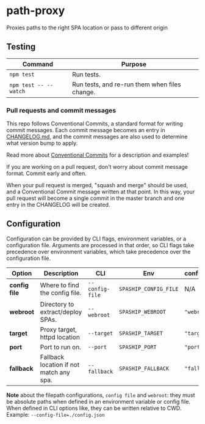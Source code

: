# path-proxy

Proxies paths to the right SPA location or pass to different origin

## Testing

| Command               | Purpose                                       |
| --------------------- | --------------------------------------------- |
| `npm test`            | Run tests.                                    |
| `npm test -- --watch` | Run tests, and re-run them when files change. |

### Pull requests and commit messages

This repo follows Conventional Commits, a standard format for writing commit messages. Each commit message becomes an entry in [CHANGELOG.md](./CHANGELOG.md), and the commit messages are also used to determine what version bump to apply.

Read more about [Conventional Commits](https://www.conventionalcommits.org) for a description and examples!

If you are working on a pull request, don't worry about commit message format. Commit early and often.

When your pull request is merged, "squash and merge" should be used, and a Conventional Commit message written at that point. In this way, your pull request will become a single commit in the master branch and one entry in the CHANGELOG will be created.

## Configuration

Configuration can be provided by CLI flags, environment variables, or a configuration file. Arguments are processed in that order, so CLI flags take precedence over environment variables, which take precedence over the configuration file.

| Option          | Description                             | CLI             | Env                   | config.json  | Default                     |
| --------------- | --------------------------------------- | --------------- | --------------------- | ------------ | --------------------------- |
| **config file** | Where to find the config file.          | `--config-file` | `SPASHIP_CONFIG_FILE` | N/A          | none                        |
| **webroot**     | Directory to extract/deploy SPAs.       | `--webroot`     | `SPASHIP_WEBROOT`     | `"webroot"`  | `/var/www`                  |
| **target**      | Proxy target, httpd location            | `--target`      | `SPASHIP_TARGET`      | `"target"`   | `http://localhost:8080`     |
| **port**        | Port to run on.                         | `--port`        | `SPASHIP_PORT`        | `"port"`     | `8080`                      |
| **fallback**    | Fallback location if not match any spa. | `--fallback`    | `SPASHIP_FALLBACK`    | `"fallback"` | `https://access.redhat.com` |

**Note** about the filepath configurations, `config file` and `webroot`: they must be absolute paths when defined in an environment variable or config file. When defined in CLI options like, they can be written relative to CWD. Example: `--config-file=./config.json`
